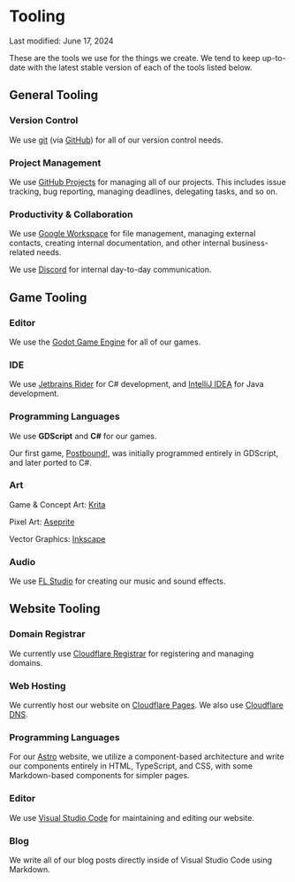 ---
---

# Tooling
Last modified: June 17, 2024

These are the tools we use for the things we create. We tend to keep up-to-date with the latest stable version of each of the tools listed below.

## General Tooling

### Version Control

We use [git](https://www.git-scm.com/) (via [GitHub](https://github.com/)) for all of our version control needs.

### Project Management

We use [GitHub Projects](https://docs.github.com/en/issues/planning-and-tracking-with-projects/learning-about-projects/about-projects) for managing all of our projects. This includes issue tracking, bug reporting, managing deadlines, delegating tasks, and so on.

### Productivity & Collaboration

We use [Google Workspace](https://workspace.google.com/) for file management, managing external contacts, creating internal documentation, and other internal business-related needs.

We use [Discord](https://discord.com/) for internal day-to-day communication.

## Game Tooling

### Editor

We use the [Godot Game Engine](https://godotengine.org/) for all of our games.

### IDE

We use [Jetbrains Rider](https://www.jetbrains.com/rider/) for C# development, and [IntelliJ IDEA](https://www.jetbrains.com/idea/) for Java development.

### Programming Languages

We use **GDScript** and **C#** for our games.

Our first game, [Postbound!](/games/postbound), was initially programmed entirely in GDScript, and later ported to C#.

### Art

Game & Concept Art: [Krita](https://krita.org/)

Pixel Art: [Aseprite](https://aseprite.org/)

Vector Graphics: [Inkscape](https://inkscape.org/)

### Audio

We use [FL Studio](https://www.image-line.com/) for creating our music and sound effects.

## Website Tooling

### Domain Registrar

We currently use [Cloudflare Registrar](https://www.cloudflare.com/products/registrar/) for registering and managing domains.

### Web Hosting

We currently host our website on [Cloudflare Pages](https://pages.cloudflare.com/). We also use [Cloudflare DNS](https://www.cloudflare.com/application-services/products/dns/).

### Programming Languages

For our [Astro](https://astro.build/) website, we utilize a component-based architecture and write our components entirely in HTML, TypeScript, and CSS, with some Markdown-based components for simpler pages.

### Editor

We use [Visual Studio Code](https://code.visualstudio.com/) for maintaining and editing our website.

### Blog

We write all of our blog posts directly inside of Visual Studio Code using Markdown.